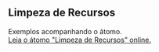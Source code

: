 ## Limpeza de Recursos

Exemplos acompanhando o átomo.  
[Leia o átomo "Limpeza de Recursos" online.](https://stepik.org/lesson/350667/step/1)